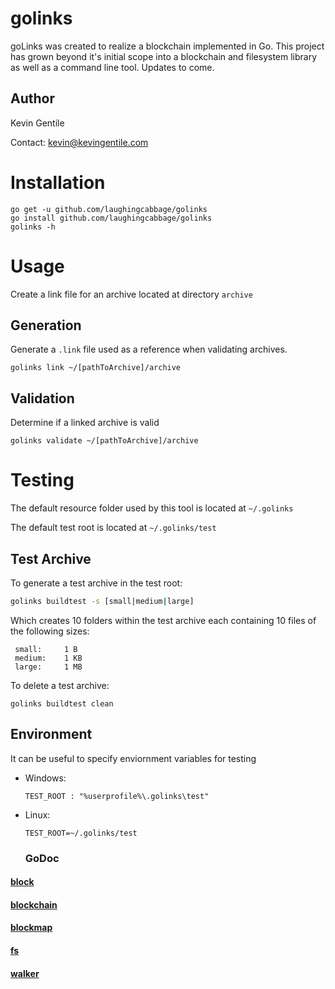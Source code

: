 # golinks
goLinks was created to realize a blockchain implemented in Go. This project has grown beyond it's initial scope into a
blockchain and filesystem library as well as a command line tool. Updates to come.
## Author 
Kevin Gentile
    
Contact: kevin@kevingentile.com


# Installation
```
go get -u github.com/laughingcabbage/golinks
go install github.com/laughingcabbage/golinks
golinks -h
```

# Usage

Create a link file for an archive located at directory `archive`

## Generation
Generate a `.link` file used as a reference when validating archives.
```
golinks link ~/[pathToArchive]/archive
```

## Validation
Determine if a linked archive is valid
```
golinks validate ~/[pathToArchive]/archive
```



# Testing

The default resource folder used by this tool is located at `~/.golinks`

The default test root is located at `~/.golinks/test`

## Test Archive

To generate a test archive in the test root:
```bash
golinks buildtest -s [small|medium|large]
```
Which creates 10 folders within the test archive each containing 10 files of the following sizes:
```
 small:     1 B
 medium:    1 KB
 large:     1 MB
```
To delete a test archive:
```
golinks buildtest clean
```

## Environment

It can be useful to specify enviornment variables for testing

* Windows:

    ```
    TEST_ROOT : "%userprofile%\.golinks\test"
    ```

* Linux:
    ```
    TEST_ROOT=~/.golinks/test
    ```


    ### GoDoc

#### [block](https://godoc.org/github.com/laughingcabbage/goLinks/block)

#### [blockchain](https://godoc.org/github.com/laughingcabbage/goLinks/blockchain)

#### [blockmap](https://godoc.org/github.com/laughingcabbage/goLinks/blockmap)

#### [fs](https://godoc.org/github.com/laughingcabbage/goLinks/fs)

#### [walker](https://godoc.org/github.com/laughingcabbage/goLinks/walker)